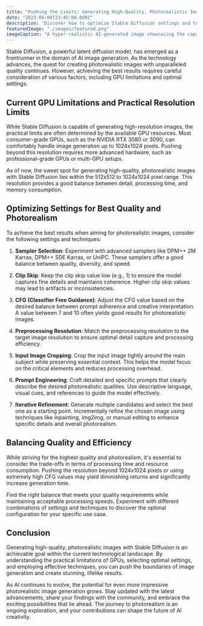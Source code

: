 ```yaml
---
title: "Pushing the Limits: Generating High-Quality, Photorealistic Images with Stable Diffusion"
date: "2023-05-04T23:45:00.000Z"
description: "Discover how to optimize Stable Diffusion settings and techniques to generate stunning, photorealistic images while considering GPU limitations and balancing quality with efficiency."
featuredImage: "./images/featured.png"
imageCaption: "A hyper-realistic AI-generated image showcasing the capabilities of Stable Diffusion"
---
```


Stable Diffusion, a powerful latent diffusion model, has emerged as a frontrunner in the domain of AI image generation. As the technology advances, the quest for creating photorealistic images with unparalleled quality continues. However, achieving the best results requires careful consideration of various factors, including GPU limitations and optimal settings.

## Current GPU Limitations and Practical Resolution Limits

While Stable Diffusion is capable of generating high-resolution images, the practical limits are often determined by the available GPU resources. Most consumer-grade GPUs, such as the NVIDIA RTX 3080 or 3090, can comfortably handle image generation up to 1024x1024 pixels. Pushing beyond this resolution requires more advanced hardware, such as professional-grade GPUs or multi-GPU setups.

As of now, the sweet spot for generating high-quality, photorealistic images with Stable Diffusion lies within the 512x512 to 1024x1024 pixel range. This resolution provides a good balance between detail, processing time, and memory consumption.

## Optimizing Settings for Best Quality and Photorealism

To achieve the best results when aiming for photorealistic images, consider the following settings and techniques:

1. **Sampler Selection**: Experiment with advanced samplers like DPM++ 2M Karras, DPM++ SDE Karras, or UniPC. These samplers offer a good balance between quality, diversity, and speed.

2. **Clip Skip**: Keep the clip skip value low (e.g., 1) to ensure the model captures fine details and maintains coherence. Higher clip skip values may lead to artifacts or inconsistencies.

3. **CFG (Classifier Free Guidance)**: Adjust the CFG value based on the desired balance between prompt adherence and creative interpretation. A value between 7 and 10 often yields good results for photorealistic images.

4. **Preprocessing Resolution**: Match the preprocessing resolution to the target image resolution to ensure optimal detail capture and processing efficiency.

5. **Input Image Cropping**: Crop the input image tightly around the main subject while preserving essential context. This helps the model focus on the critical elements and reduces processing overhead.

6. **Prompt Engineering**: Craft detailed and specific prompts that clearly describe the desired photorealistic qualities. Use descriptive language, visual cues, and references to guide the model effectively.

7. **Iterative Refinement**: Generate multiple candidates and select the best one as a starting point. Incrementally refine the chosen image using techniques like inpainting, img2img, or manual editing to enhance specific details and overall photorealism.

## Balancing Quality and Efficiency

While striving for the highest quality and photorealism, it's essential to consider the trade-offs in terms of processing time and resource consumption. Pushing the resolution beyond 1024x1024 pixels or using extremely high CFG values may yield diminishing returns and significantly increase generation time.

Find the right balance that meets your quality requirements while maintaining acceptable processing speeds. Experiment with different combinations of settings and techniques to discover the optimal configuration for your specific use case.

## Conclusion

Generating high-quality, photorealistic images with Stable Diffusion is an achievable goal within the current technological landscape. By understanding the practical limitations of GPUs, selecting optimal settings, and employing effective techniques, you can push the boundaries of image generation and create stunning, lifelike results.

As AI continues to evolve, the potential for even more impressive photorealistic image generation grows. Stay updated with the latest advancements, share your findings with the community, and embrace the exciting possibilities that lie ahead. The journey to photorealism is an ongoing exploration, and your contributions can shape the future of AI creativity.
